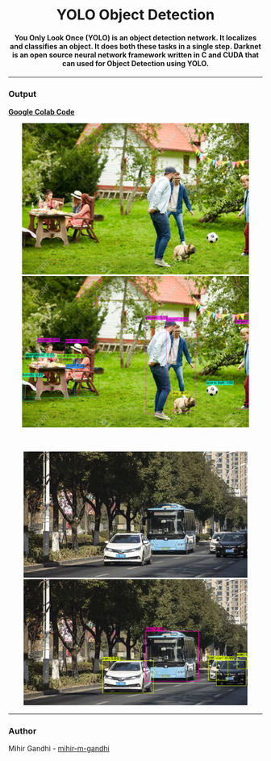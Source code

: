 <h1 align="center">YOLO Object Detection</h1>

<div align="center">
  
<h4>You Only Look Once (YOLO) is an object detection network. It localizes and classifies an object. It does both these tasks in a single step. Darknet is an open source neural network framework written in C and CUDA that can used for Object Detection using YOLO. </h4>
 
</div>

-----------------------------------------
### Output

[**Google Colab Code**](https://colab.research.google.com/drive/1EDJG3GIM8i-l_7-Y2g_YvR1nYmAn35sb?usp=sharing)

<p align="center">
    <img height=300px src="./images/test1.jpg">
    <img height=300px src="./images/output1.jpg">
</p>
<br>
<p align="center">
    <img height=250px src="./images/test2.jpg">
    <img height=250px src="./images/output2.jpg">
</p>

------------------------------------------
### Author

Mihir Gandhi - [mihir-m-gandhi](https://github.com/mihir-m-gandhi)
